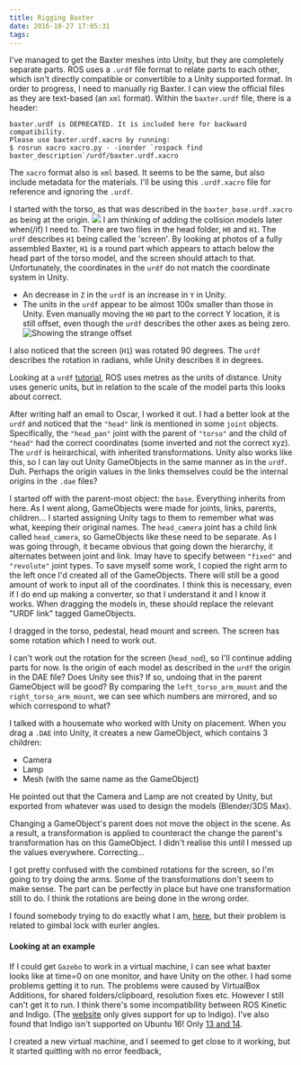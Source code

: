 ```yaml
---
title: Rigging Baxter
date: 2016-10-27 17:05:31
tags:
---
```

I've managed to get the Baxter meshes into Unity, but they are completely separate parts.
ROS uses a `.urdf` file format to relate parts to each other, which isn't directly compatible or convertible to a Unity supported format.
In order to progress, I need to manually rig Baxter.
I can view the official files as they are text-based (an `xml` format).
Within the `baxter.urdf` file, there is a header:
```
baxter.urdf is DEPRECATED. It is included here for backward compatibility.
Please use baxter.urdf.xacro by running:
$ rosrun xacro xacro.py - -inorder `rospack find baxter_description`/urdf/baxter.urdf.xacro
```
The `xacro` format also is `xml` based.
It seems to be the same, but also include metadata for the materials.
I'll be using this `.urdf.xacro` file for reference and ignoring the `.urdf`.

I started with the torso, as that was described in the `baxter_base.urdf.xacro` as being at the origin.
![](/Robotic-Telepresence/2016/10/27/Rigging-Baxter/Torso.png)
I am thinking of adding the collision models later when(/if) I need to.
There are two files in the head folder, `H0` and `H1`. The `urdf` describes `H1` being called the 'screen'.
By looking at photos of a fully assembled Baxter, `H1` is a round part which appears to attach below the head part of the torso model, and the screen should attach to that.
Unfortunately, the coordinates in the `urdf` do not match the coordinate system in Unity.
- An decrease in `Z` in the `urdf` is an increase in `Y` in Unity.
- The units in the `urdf` appear to be almost 100x smaller than those in Unity.
Even manually moving the `H0` part to the correct Y location, it is still offset, even though the `urdf` describes the other axes as being zero.
![Showing the strange offset](/Robotic-Telepresence/2016/10/27/Rigging-Baxter/Offset.png)

I also noticed that the screen (`H1`) was rotated 90 degrees. The `urdf` describes the rotation in radians, while Unity describes it in degrees.

Looking at a `urdf` [tutorial](http://wiki.ros.org/urdf/Tutorials/Building%20a%20Visual%20Robot%20Model%20with%20URDF%20from%20Scratch), ROS uses metres as the units of distance.
Unity uses generic units, but in relation to the scale of the model parts this looks about correct.

After writing half an email to Oscar, I worked it out.
I had a better look at the `urdf` and noticed that the `"head"` link is mentioned in some `joint` objects.
Specifically, the `"head_pan"` joint with the parent of `"torso"` and the child of `"head"` had the correct coordinates (some inverted and not the correct xyz).
The `urdf` is heirarchical, with inherited transformations.
Unity also works like this, so I can lay out Unity GameObjects in the same manner as in the `urdf`. Duh.
Perhaps the origin values in the links themselves could be the internal origins in the `.dae` files?

I started off with the parent-most object: the `base`. Everything inherits from here.
As I went along, GameObjects were made for joints, links, parents, children... I started assigning Unity tags to them to remember what was what, keeping their original names.
The `head_camera` joint has a child link called `head_camera`, so GameObjects like these need to be separate.
As I was going through, it became obvious that going down the hierarchy, it alternates between joint and link.
Imay have to specify between `"fixed"` and `"revolute"` joint types.
To save myself some work, I copied the right arm to the left once I'd created all of the GameObjects.
There will still be a good amount of work to input all of the coordinates.
I think this is necessary, even if I do end up making a converter, so that I understand it and I know it works.
When dragging the models in, these should replace the relevant "URDF link" tagged GameObjects.

I dragged in the torso, pedestal, head mount and screen.
The screen has some rotation which I need to work out.

I can't work out the rotation for the screen (`head_nod`), so I'll continue adding parts for now.
Is the origin of each model as described in the `urdf` the origin in the DAE file? Does Unity see this?
If so, undoing that in the parent GameObject will be good?
By comparing the `left_torso_arm_mount` and the `right_torso_arm_mount`, we can see which numbers are mirrored, and so which correspond to what?

I talked with a housemate who worked with Unity on placement.
When you drag a `.DAE` into Unity, it creates a new GameObject, which contains 3 children:
- Camera
- Lamp
- Mesh (with the same name as the GameObject)

He pointed out that the Camera and Lamp are not created by Unity, but exported from whatever was used to design the models (Blender/3DS Max).

Changing a GameObject's parent does not move the object in the scene. As a result, a transformation is applied to counteract the change the parent's transformation has on this GameObject.
I didn't realise this until I messed up the values everywhere. Correcting...

I got pretty confused with the combined rotations for the screen, so I'm going to try doing the arms.
Some of the transformations don't seem to make sense. The part can be perfectly in place but have one transformation still to do.
I think the rotations are being done in the wrong order.

I found somebody trying to do exactly what I am, [here](https://forum.unity3d.com/threads/problem-with-setting-game-object-rotation.426902/), but their problem is related to gimbal lock with eurler angles.

#### Looking at an example
If I could get `Gazebo` to work in a virtual machine, I can see what baxter looks like at time=0 on one monitor, and have Unity on the other.
I had some problems getting it to run.
The problems were caused by VirtualBox Additions, for shared folders/clipboard, resolution fixes etc.
However I still can't get it to run. I think there's some incompatibility between ROS Kinetic and Indigo.
(The [website](http://sdk.rethinkrobotics.com/wiki/Baxter_Simulator) only gives support for up to Indigo).
I've also found that Indigo isn't supported on Ubuntu 16! Only [13 and 14](http://answers.ros.org/question/240718/installing-indigo-after-kinetic).

I created a new virtual machine, and I seemed to get close to it working, but it started quitting with no error feedback,
